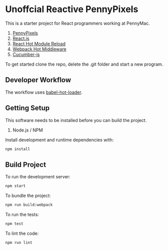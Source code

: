 # Unoffcial Reactive PennyPixels

This is a starter project for React programmers working at PennyMac.

1.  [PennyPixels](http://pennypixels.pennymacusa.com/#navs) 
2.  [React.js](http://facebook.github.io/react/) 
3.  [React Hot Module Reload](https://github.com/gaearon/react-transform-hmr)
4.  [Webpack Hot Middleware](https://www.npmjs.com/package/webpack-hot-middleware)
5.  [Cucumber-js](https://github.com/cucumber/cucumber-js)

To get started clone the repo, delete the .git folder and start a new program.

## Developer Workflow

The workflow uses [babel-hot-loader](http://gaearon.github.io/react-hot-loader/).

## Getting Setup

This software needs to be installed before you can build the project.

1.  Node.js / NPM

Install development and runtime dependencies with:

```sh
npm install
```

## Build Project

To run the development server:

```sh
npm start 
```

To bundle the project:

```sh
npm run build:webpack
```

To run the tests:

```sh
npm test
```

To lint the code:

```sh
npm run lint
```
